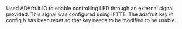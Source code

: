 Used ADAfruit.IO to enable controlling LED through an external signal provided. This signal was configured using IFTTT. The adafruit key in config.h has been reset so that key needs to be modified to be usable.
